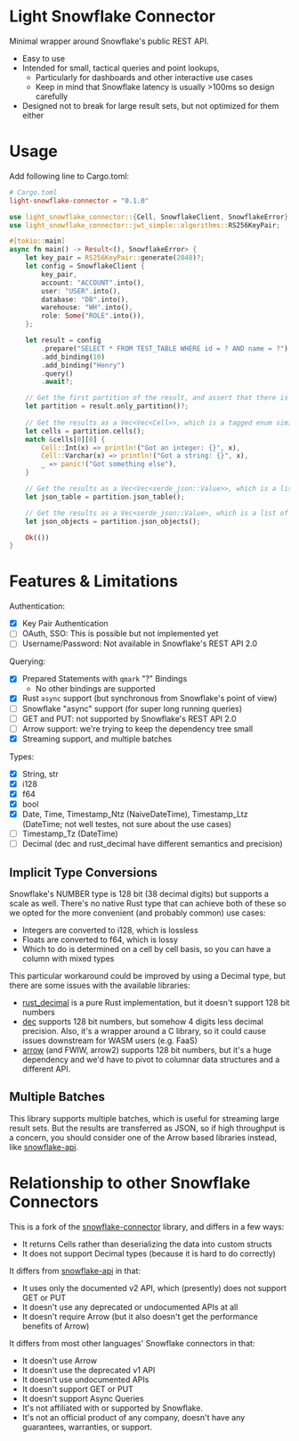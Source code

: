 # Light Snowflake Connector
Minimal wrapper around Snowflake's public REST API.

- Easy to use
- Intended for small, tactical queries and point lookups,
  - Particularly for dashboards and other interactive use cases
  - Keep in mind that Snowflake latency is usually >100ms so design carefully
- Designed not to break for large result sets, but not optimized for them either

# Usage
Add following line to Cargo.toml:

```toml
# Cargo.toml
light-snowflake-connector = "0.1.0"
```

 ```rust
 use light_snowflake_connector::{Cell, SnowflakeClient, SnowflakeError};
 use light_snowflake_connector::jwt_simple::algorithms::RS256KeyPair;

 #[tokio::main]
 async fn main() -> Result<(), SnowflakeError> {
     let key_pair = RS256KeyPair::generate(2048)?;
     let config = SnowflakeClient {
         key_pair,
         account: "ACCOUNT".into(),
         user: "USER".into(),
         database: "DB".into(),
         warehouse: "WH".into(),
         role: Some("ROLE".into()),
     };

     let result = config
         .prepare("SELECT * FROM TEST_TABLE WHERE id = ? AND name = ?")
         .add_binding(10)
         .add_binding("Henry")
         .query()
         .await?;

     // Get the first partition of the result, and assert that there is only one partition
     let partition = result.only_partition()?;
     
     // Get the results as a Vec<Vec<Cell>>, which is a tagged enum similar to serde_json::Value
     let cells = partition.cells();
     match &cells[0][0] {
         Cell::Int(x) => println!("Got an integer: {}", x),
         Cell::Varchar(x) => println!("Got a string: {}", x),
         _ => panic!("Got something else"),
     }

     // Get the results as a Vec<Vec<serde_json::Value>>, which is a list of lists of JSON values
     let json_table = partition.json_table();

     // Get the results as a Vec<serde_json::Value>, which is a list of JSON objects
     let json_objects = partition.json_objects();

     Ok(())
 }
 ```

# Features & Limitations
Authentication:
- [x] Key Pair Authentication
- [ ] OAuth, SSO: This is possible but not implemented yet
- [ ] Username/Password: Not available in Snowflake's REST API 2.0

Querying:
- [x] Prepared Statements with `qmark` "?" Bindings
  - No other bindings are supported
- [x] Rust `async` support (but synchronous from Snowflake's point of view)
- [ ] Snowflake "async" support (for super long running queries)
- [ ] GET and PUT: not supported by Snowflake's REST API 2.0
- [ ] Arrow support: we're trying to keep the dependency tree small
- [x] Streaming support, and multiple batches

Types:
- [x] String, str
- [x] i128
- [x] f64
- [x] bool
- [x] Date, Time, Timestamp_Ntz (NaiveDateTime), Timestamp_Ltz (DateTime<FixedOffset>; not well testes, not sure about the use cases)
- [ ] Timestamp_Tz (DateTime<Utc>)
- [ ] Decimal (dec and rust_decimal have different semantics and precision)

## Implicit Type Conversions
Snowflake's NUMBER type is 128 bit (38 decimal digits) but supports a scale as well. There's no native Rust type that can achieve both of these so we opted for the more convenient (and probably common) use cases:
- Integers are converted to i128, which is lossless
- Floats are converted to f64, which is lossy
- Which to do is determined on a cell by cell basis, so you can have a column with mixed types

This particular workaround could be improved by using a Decimal type, but there are some issues with the available libraries:
- [rust_decimal](https://docs.rs/rust_decimal/1.10.1/rust_decimal/) is a pure Rust implementation, but it doesn't support 128 bit numbers
- [dec](https://docs.rs/dec/0.1.0/dec/) supports 128 bit numbers, but somehow 4 digits less decimal precision. Also, it's a wrapper around a C library, so it could cause issues downstream for WASM users (e.g. FaaS)
- [arrow](https://docs.rs/arrow/5.0.0/arrow/) (and FWIW, arrow2) supports 128 bit numbers, but it's a huge dependency and we'd have to pivot to columnar data structures and a different API.

## Multiple Batches
This library supports multiple batches, which is useful for streaming large result sets. But the results are transferred as JSON, so if high throughput is a concern, you should consider one of the Arrow based libraries instead, like [snowflake-api](https://docs.rs/snowflake-api/latest/snowflake_api/).

# Relationship to other Snowflake Connectors
This is a fork of the [snowflake-connector](https://github.com/Ripper53/snowflake-connector) library, and differs in a few ways:
- It returns Cells rather than deserializing the data into custom structs
- It does not support Decimal types (because it is hard to do correctly)

It differs from [snowflake-api](https://docs.rs/snowflake-api/latest/snowflake_api/) in that:
- It uses only the documented v2 API, which (presently) does not support GET or PUT
- It doesn't use any deprecated or undocumented APIs at all
- It doesn't require Arrow (but it also doesn't get the performance benefits of Arrow)

It differs from most other languages' Snowflake connectors in that:
- It doesn't use Arrow
- It doesn't use the deprecated v1 API
- It doesn't use undocumented APIs
- It doesn't support GET or PUT
- It doesn't support Async Queries
- It's not affiliated with or supported by Snowflake.
- It's not an official product of any company, doesn't have any guarantees, warranties, or support.